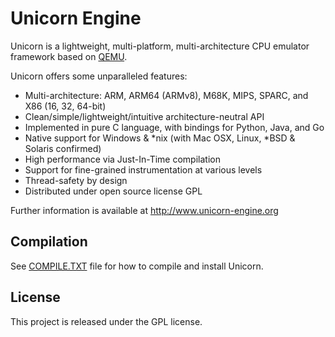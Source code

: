 Unicorn Engine
==============

Unicorn is a lightweight, multi-platform, multi-architecture CPU emulator framework
based on [QEMU](http://qemu.org).

Unicorn offers some unparalleled features:

- Multi-architecture: ARM, ARM64 (ARMv8), M68K, MIPS, SPARC, and X86 (16, 32, 64-bit)
- Clean/simple/lightweight/intuitive architecture-neutral API
- Implemented in pure C language, with bindings for Python, Java, and Go
- Native support for Windows & *nix (with Mac OSX, Linux, *BSD & Solaris confirmed)
- High performance via Just-In-Time compilation
- Support for fine-grained instrumentation at various levels
- Thread-safety by design
- Distributed under open source license GPL

Further information is available at http://www.unicorn-engine.org


Compilation
-----------

See [COMPILE.TXT](COMPILE.TXT) file for how to compile and install Unicorn.


License
-------

This project is released under the GPL license.

